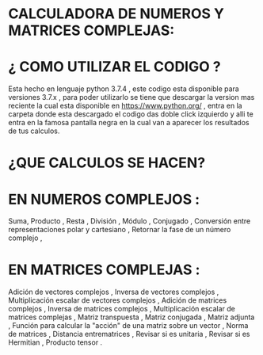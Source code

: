 # CALCULADORA DE NUMEROS Y MATRICES COMPLEJAS:

# ¿ COMO UTILIZAR EL CODIGO ?

Esta hecho en lenguaje python 3.7.4 , este codigo esta disponible para versiones 3.7.x , para poder utilizarlo se tiene que descargar
la version mas reciente la cual esta disponible en https://www.python.org/ , entra en la carpeta donde esta descargado el codigo 
das doble click izquierdo y alli te entra en la famosa pantalla negra en la cual van a aparecer los resultados de tus calculos.

#   ¿QUE CALCULOS SE HACEN?

# EN NUMEROS COMPLEJOS :

Suma,
Producto ,
Resta ,
División ,
Módulo ,
Conjugado ,
Conversión entre representaciones polar y cartesiano ,
Retornar la fase de un número complejo ,

# EN MATRICES COMPLEJAS :

Adición de vectores complejos ,
Inversa de vectores complejos ,
Multiplicación escalar de vectores complejos ,
Adición de matrices complejos ,
Inversa de matrices complejos ,
Multiplicación escalar de matrices complejas ,
Matriz transpuesta ,
Matriz conjugada ,
Matriz adjunta ,
Función para calcular la "acción" de una matriz sobre un vector ,
Norma de matrices ,
Distancia entrematrices ,
Revisar si es unitaria ,
Revisar si es Hermitian ,
Producto tensor .


